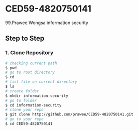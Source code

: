 # CED59-4820750141
99.Prawee Wongsa 
information security

## Step to Step
### 1. Clone Repository
```bash
# checking current path
$ pwd 
# go to root directory
$ cd
# list file on current directory
$ ls
# create folder
$ mkdir information-security
# go to folder
$ cd information-security
# clone your repo
$ git clone http://github.com/prawee/CED59-4820750141.git
# go to your repo
$ cd CED59-4820750141
```
